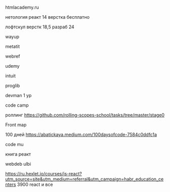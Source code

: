 htmlacademy.ru

нетология реакт 14 верстка бесплатно

лофтскул верстк 18,5  разраб 24

wayup

metatit

webref

udemy

intuit

proglib

devman 1 ур

code camp

роллинг  https://github.com/rolling-scopes-school/tasks/tree/master/stage0

Front map

100 дней  https://abatickaya.medium.com/100daysofcode-7584c0ddfc1a

code  mu

книга реакт

webdeb
ulbi

https://ru.hexlet.io/courses/js-react?utm_source=site&utm_medium=referral&utm_campaign=habr_education_centers  3900 react и все
